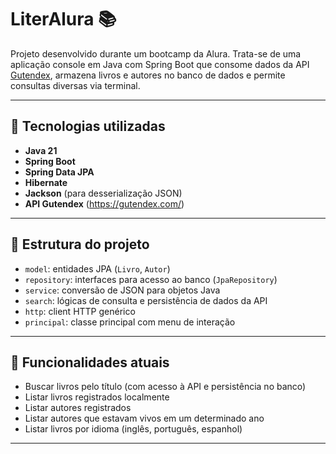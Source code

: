 # LiterAlura 📚

Projeto desenvolvido durante um bootcamp da Alura. Trata-se de uma aplicação console em Java com Spring Boot que consome dados da API [Gutendex](https://gutendex.com/), armazena livros e autores no banco de dados e permite consultas diversas via terminal.

---

## 🔧 Tecnologias utilizadas

- **Java 21**
- **Spring Boot**
- **Spring Data JPA**
- **Hibernate**
- **Jackson** (para desserialização JSON)
- **API Gutendex** (https://gutendex.com/)

---

## 📁 Estrutura do projeto

- `model`: entidades JPA (`Livro`, `Autor`)
- `repository`: interfaces para acesso ao banco (`JpaRepository`)
- `service`: conversão de JSON para objetos Java
- `search`: lógicas de consulta e persistência de dados da API
- `http`: client HTTP genérico
- `principal`: classe principal com menu de interação

---

## 🚀 Funcionalidades atuais

- Buscar livros pelo título (com acesso à API e persistência no banco)
- Listar livros registrados localmente
- Listar autores registrados
- Listar autores que estavam vivos em um determinado ano
- Listar livros por idioma (inglês, português, espanhol)

---

